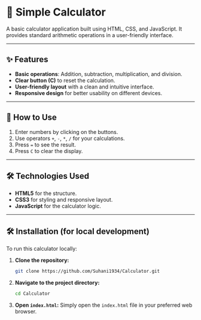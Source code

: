 # 🧮 Simple Calculator

A basic calculator application built using HTML, CSS, and JavaScript. It provides standard arithmetic operations in a user-friendly interface.

---

## ✨ Features

- **Basic operations**: Addition, subtraction, multiplication, and division.
- **Clear button (C)** to reset the calculation.
- **User-friendly layout** with a clean and intuitive interface.
- **Responsive design** for better usability on different devices.

---

## 🚀 How to Use

1. Enter numbers by clicking on the buttons.
2. Use operators `+`, `-`, `*`, `/` for your calculations.
3. Press `=` to see the result.
4. Press `C` to clear the display.

---

## 🛠️ Technologies Used

- **HTML5** for the structure.
- **CSS3** for styling and responsive layout.
- **JavaScript** for the calculator logic.

---

## 🛠️ Installation (for local development)

To run this calculator locally:

1.  **Clone the repository:**
    ```bash
    git clone https://github.com/Suhani1934/Calculator.git
    ```
2.  **Navigate to the project directory:**
    ```bash
    cd Calculator
    ```
3.  **Open `index.html`:** Simply open the `index.html` file in your preferred web browser.

